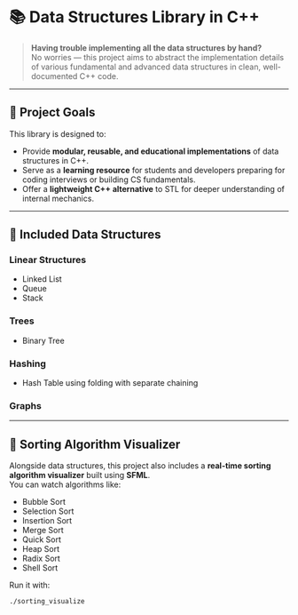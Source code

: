 # 📚 Data Structures Library in C++  
> **Having trouble implementing all the data structures by hand?**  
> No worries — this project aims to abstract the implementation details of various fundamental and advanced data structures in clean, well-documented C++ code.  

---

## 🚀 Project Goals  
This library is designed to:  
- Provide **modular, reusable, and educational implementations** of data structures in C++.  
- Serve as a **learning resource** for students and developers preparing for coding interviews or building CS fundamentals.  
- Offer a **lightweight C++ alternative** to STL for deeper understanding of internal mechanics.  

---

## 🧱 Included Data Structures  

### Linear Structures  
- Linked List  
- Queue  
- Stack  

### Trees  
- Binary Tree  

### Hashing  
- Hash Table using folding with separate chaining  

### Graphs  

---

## 🎨 Sorting Algorithm Visualizer  
Alongside data structures, this project also includes a **real-time sorting algorithm visualizer** built using **SFML**.  
You can watch algorithms like:  
- Bubble Sort  
- Selection Sort  
- Insertion Sort  
- Merge Sort  
- Quick Sort  
- Heap Sort  
- Radix Sort  
- Shell Sort  

Run it with:  
```bash
./sorting_visualize
